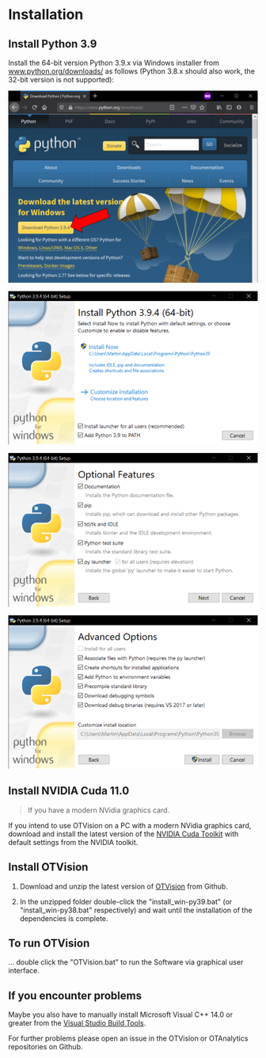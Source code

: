 # Installation

## Install Python 3.9

Install the 64-bit version Python 3.9.x via Windows installer from www.python.org/downloads/ as follows (Python 3.8.x should also work, the 32-bit version is not supported):

![Download Python](installation/Download_Python.PNG)

![Install Python 1](installation/Install_Python_1.PNG)

![Install Python 2](installation/Install_Python_2.PNG)

![Install Python 3](installation/Install_Python_3.PNG)

## Install NVIDIA Cuda 11.0

> If you have a modern NVidia graphics card.

If you intend to use OTVision on a PC with a modern NVidia graphics card, download and install the latest version of the [NVIDIA Cuda Toolkit](https://developer.nvidia.com/cuda-downloads) with default settings from the NVIDIA toolkit.

## Install OTVision

1. Download and unzip the latest version of [OTVision](https://github.com/OpenTrafficCam/OTVision/archive/refs/heads/master.zip) from Github.

2. In the unzipped folder double-click the "install_win-py39.bat" (or "install_win-py38.bat" respectively) and wait until the installation of the dependencies is complete.

## To run OTVision

... double click the "OTVision.bat" to run the Software via graphical user interface.

## If you encounter problems

Maybe you also have to manually install Microsoft Visual C++ 14.0 or greater from the [Visual Studio Build Tools](https://visualstudio.microsoft.com/visual-cpp-build-tools/).

For further problems please open an issue in the OTVision or OTAnalytics repositories on Github.
